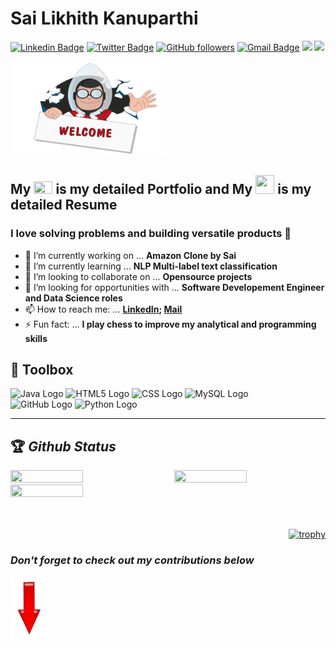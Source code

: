 # Sai Likhith Kanuparthi
[![Linkedin Badge](https://img.shields.io/badge/-sailikhithk-blue?style=social&logo=Linkedin&logoColor=blue&link=https://www.linkedin.com/in/sailikhithk/)](https://www.linkedin.com/in/sailikhithk/) 
[![Twitter Badge](http://img.shields.io/badge/-@codewithsai?style=social&logo=twitter&logoColor=blue&link=https://twitter.com/codewithsai)](https://twitter.com/codewithsai) 
[![GitHub followers](https://img.shields.io/github/followers/sailikhithk?label=Follow&style=social)](https://github.com/sailikhithk/?tab=follow) 
[![Gmail Badge](https://img.shields.io/badge/-sailikhithk?style=social&logo=Gmail&logoColor=red&link=mailto:sailikhithcse@gmail.com)](mailto:sailikhithcse@gmail.com) 
![](https://hitcounter.pythonanywhere.com/count/tag.svg?url=https%3A%2F%2Fsailikhithk.github.io)
![](https://visitor-badge.glitch.me/badge?page_id=sailikhithk.visitor-badge)

<img src="https://github.com/sailikhithk/sailikhithk/blob/master/welcome-1.gif" width="250" height="150">

## My <a href="https://www.linkedin.com/in/sailikhithk"> <img src="https://media-exp1.licdn.com/dms/image/C4D0BAQGyOWvr4W0Pow/company-logo_200_200/0?e=2159024400&v=beta&t=itrwplyUUwPAVxqxN8THySQds9p401UaOtZIurSBVnA" width="30" height="20" ></a> is my detailed Portfolio and My <a href="https://www.github.com/sailikhithk"><img src="https://cdn.iconscout.com/icon/free/png-256/github-153-675523.png" width="30" height="30"></a> is my detailed Resume 

### I love solving problems and building versatile products 👋 


- 🔭 I’m currently working on ... **Amazon Clone by Sai**
- 🌱 I’m currently learning ... **NLP Multi-label text classification**
- 👯 I’m looking to collaborate on ... **Opensource projects**
- 🤔 I’m looking for opportunities with ... **Software Developement Engineer and Data Science roles**
- 📫 How to reach me: ... **[LinkedIn](https://www.linkedin.com/in/sailikhithk); [Mail](mailto:sailikhithcse@gmail.com)**
- ⚡ Fun fact: ... **I play chess to improve my analytical and programming skills**

## 🧰 Toolbox
 
<img src="https://cdn.worldvectorlogo.com/logos/java-4.svg" alt="Java Logo" width="50" height="50"/>    <img src="https://cdn.worldvectorlogo.com/logos/html5.svg" alt="HTML5 Logo" width="50" height="50"/>
<img src="https://cdn.worldvectorlogo.com/logos/css3.svg" alt="CSS Logo" width="50" height="50"/>       <img src="https://cdn.worldvectorlogo.com/logos/mysql-5.svg" alt="MySQL Logo" width="50" height="50"/>       
<img src="https://cdn.worldvectorlogo.com/logos/git-icon.svg" alt="GitHub Logo" width="50" height="50"/>
<img src="https://badges.aleen42.com/src/python.svg" alt="Python Logo" width="100" height="50"/>    


---

## 🏆 *Github Status*
<div>
  <img  src="https://github-readme-streak-stats.herokuapp.com/?user=sailikhithk&no-bg=true&margin-w=15&margin-h=15" width="48%" height="20%">
  <img  src="https://github-readme-stats.vercel.app/api?username=sailikhithk&count_private=true&show_icons=true&no-bg=true&margin-h=15&margin-w=15&hide_border=true" width="48%" height="20%" align="right" >
</div>

<div>
  <img src="https://github-readme-stats.vercel.app/api/top-langs/?username=sailikhithk&layout=compact" width="48%" height="20%">
  </div>
<!--
<a href="https://sailikhithk.com/"><img src="https://github-readme-stats.vercel.app/api?username=sailikhithk&show_icons=true&title_color=000FFF&icon_color=79ff67&text_color=9f9f9f"><img height="137.3px" src="https://github-readme-stats.vercel.app/api/top-langs/?username=sailikhithk&hide=html&hide_title=true&hide_border=true&layout=compact&langs_count=7&exclude_repo=comp426&text_color=000&icon_color=ffftheme=graywhite" /></a>
-->
<br>
<br>
<div align="right">

  [![trophy](https://github-profile-trophy.vercel.app/?username=sailikhithk&rank=S,AAA,AA,A&theme=juicyfresh&margin-w=15)](https://github.com/ryo-ma/github-profile-trophy)
  
</div>


### *Don't forget to check out my contributions below*
<div>
  <img src="https://github.com/sailikhithk/sailikhithk/blob/master/unnamed2.gif" width="60" height="100">
</div>

<!--

[![ReadMe Card](https://github-readme-stats.vercel.app/api/pin/?username=anuraghazra&repo=github-readme-stats)](https://github.com/anuraghazra/github-readme-stats)
[![ReadMe Card](https://github-readme-stats.vercel.app/api/pin/?username=anuraghazra&repo=github-readme-stats)](https://github.com/anuraghazra/github-readme-stats)
[![ReadMe Card](https://github-readme-stats.vercel.app/api/pin/?username=anuraghazra&repo=github-readme-stats)](https://github.com/anuraghazra/github-readme-stats)

**sailikhithk/sailikhithk** is a ✨ _special_ ✨ repository because its `README.md` (this file) appears on your GitHub profile.

Here are some ideas to get you started:

- 🔭 I’m currently working on ...
- 🌱 I’m currently learning ...
- 👯 I’m looking to collaborate on ...
- 🤔 I’m looking for help with ...
- 💬 Ask me about ...
- 📫 How to reach me: ...
- 😄 Pronouns: ...
- ⚡ Fun fact: ...
-->
